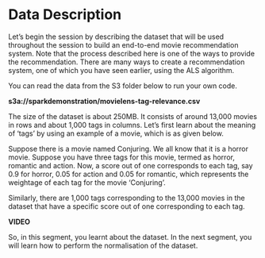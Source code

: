 # Data Description

Let’s begin the session by describing the dataset that will be used throughout the session to build an end-to-end movie recommendation system. Note that the process described here is one of the ways to provide the recommendation. There are many ways to create a recommendation system, one of which you have seen earlier, using the ALS algorithm.

You can read the data from the S3 folder below to run your own code.

**s3a://sparkdemonstration/movielens-tag-relevance.csv**

The size of the dataset is about 250MB. It consists of around 13,000 movies in rows and about 1,000 tags in columns. Let’s first learn about the meaning of ‘tags’ by using an example of a movie, which is as given below.

Suppose there is a movie named Conjuring. We all know that it is a horror movie. Suppose you have three tags for this movie, termed as horror, romantic and action. Now, a score out of one corresponds to each tag, say 0.9 for horror, 0.05 for action and 0.05 for romantic, which represents the weightage of each tag for the movie ‘Conjuring’. 

Similarly, there are 1,000 tags corresponding to the 13,000 movies in the dataset that have a specific score out of one corresponding to each tag.

**VIDEO**

So, in this segment, you learnt about the dataset. In the next segment, you will learn how to perform the normalisation of the dataset.